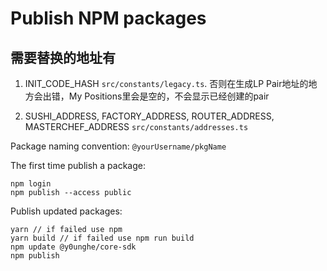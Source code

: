 # Publish NPM packages

## 需要替换的地址有

1. INIT_CODE_HASH
`src/constants/legacy.ts`. 否则在生成LP Pair地址的地方会出错，My Positions里会是空的，不会显示已经创建的pair

2. SUSHI_ADDRESS, FACTORY_ADDRESS, ROUTER_ADDRESS, MASTERCHEF_ADDRESS
`src/constants/addresses.ts`

Package naming convention: `@yourUsername/pkgName`

The first time publish a package:
```
npm login
npm publish --access public
```

Publish updated packages:

```
yarn // if failed use npm
yarn build // if failed use npm run build
npm update @y0unghe/core-sdk
npm publish
```
